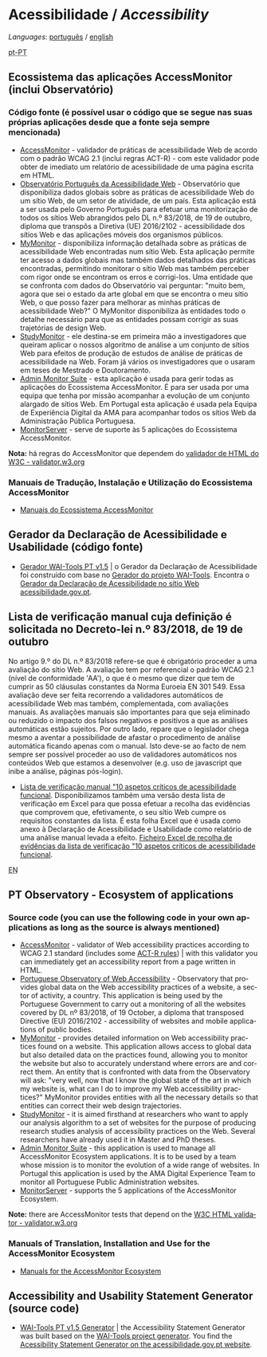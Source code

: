 # Acessibilidade / <em lang="en">Accessibility</em>

<em lang="en">Languages</em>: [português](#pt-PT) / [english](#en)

<abbr title="Português de Portugal" lang="pt-PT" id="pt-PT">pt-PT</abbr>

## Ecossistema das aplicações AccessMonitor (inclui Observatório)

### Código fonte (é possível usar o código que se segue nas suas próprias aplicações desde que a fonte seja sempre mencionada)

- [AccessMonitor](https://github.com/amagovpt/access-monitor-plus) - validador de práticas de acessibilidade Web de acordo com o padrão WCAG 2.1 (inclui regras ACT-R) - com este validador pode obter de imediato um relatório de acessibilidade de uma página escrita em HTML.
- [Observatório Português da Acessibilidade Web](https://github.com/amagovpt/observatory) - Observatório que disponibiliza dados globais sobre as práticas de acessibilidade Web do um sítio Web, de um setor de atividade, de um país. Esta aplicação está a ser usada pelo Governo Português para efetuar uma monitorização de todos os sítios Web abrangidos pelo DL n.º 83/2018, de 19 de outubro, diploma que transpôs a Diretiva (UE) 2016/2102 - acessibilidade dos sítios Web e das aplicações móveis dos organismos públicos. 
- [MyMonitor](https://github.com/amagovpt/my-monitor) - disponibiliza informação detalhada sobre as práticas de acessibilidade Web encontradas num sítio Web. Esta aplicação permite ter acesso a dados globais mas também dados detalhados das práticas encontradas, permitindo monitorar o sítio Web mas também perceber com rigor onde se encontram os erros e corrigi-los. Uma entidade que se confronta com dados do Observatório vai perguntar: "muito bem, agora que sei o estado da arte global em que se encontra o meu sítio Web, o que posso fazer para melhorar as minhas práticas de acessibilidade Web?" O MyMonitor disponibiliza às entidades todo o detalhe necessário para que as entidades possam corrigir as suas trajetórias de design Web.
- [StudyMonitor](https://github.com/amagovpt/study-monitor) - ele destina-se em primeira mão a investigadores que queiram aplicar o nossos algoritmo de análise a um conjunto de sítios Web para efeitos de produção de estudos de análise de práticas de acessibilidade na Web. Foram já vários os investigadores que o usaram em teses de Mestrado e Doutoramento.
- [Admin Monitor Suite](https://github.com/amagovpt/admin-monitor-suite) - esta aplicação é usada para gerir todas as aplicações do Ecossistema AccessMonitor. É para ser usada por uma equipa que tenha por missão acompanhar a evolução de um conjunto alargado de sítios Web. Em Portugal esta aplicação é usada pela Equipa de Experiência Digital da AMA para acompanhar todos os sítios Web da Administração Pública Portuguesa.
- [MonitorServer](https://github.com/amagovpt/monitor-server) - serve de suporte às 5 aplicações do Ecossistema AccessMonitor.

**Nota:** há regras do AccessMonitor que dependem do [validador de HTML do W3C - validator.w3.org](https://validator.w3.org)

### Manuais de Tradução, Instalação e Utilização do Ecossistema AccessMonitor

- [Manuais do Ecossistema AccessMonitor](https://github.com/amagovpt/monitor-manuals)

## Gerador da Declaração de Acessibilidade e Usabilidade (código fonte)

- [Gerador WAI-Tools PT v1.5](https://www.github.com/amagovpt/gerador/) | o Gerador da Declaração de Acessibilidade foi construído com base no [Gerador do projeto WAI-Tools](https://www.w3.org/WAI/planning/statements/). Encontra o [Gerador da Declaração de Acessibilidade no sítio Web acessibilidade.gov.pt](https://www.acessibilidade.gov.pt/gerador/).

## Lista de verificação manual cuja definição é solicitada no Decreto-lei n.º 83/2018, de 19 de outubro

No artigo 9.º do DL n.º 83/2018 refere-se que é obrigatório proceder a uma avaliação do sítio Web. A avaliação tem por referencial o padrão WCAG 2.1 (nível de conformidade 'AA'), o que é o mesmo que dizer que tem de cumprir as 50 cláusulas constantes da Norma Euroeia EN 301 549. Essa avaliação deve ser feita recorrendo a validadores automáticos de acessibilidade Web mas também, complementada, com avaliações manuais. As avaliações manuais são importantes para que seja eliminado ou reduzido o impacto dos falsos negativos e positivos a que as análises automáticas estão sujeitos. Por outro lado, repare que o legislador chega mesmo a aventar a possibilidade de afastar o procedimento de análise automática ficando apenas com o manual. Isto deve-se ao facto de nem sempre ser possível proceder ao uso de validadores automáticos nos conteúdos Web que estamos a desenvolver (e.g. uso de javascript que inibe a análise, páginas pós-login).

- [Lista de verificação manual "10 aspetos críticos de acessibilidade funcional](https://amagovpt.github.io/kit-selo/checklists/checklist-10aspetos.html). Disponibilizamos também uma versão desta lista de verificação em Excel para que possa efetuar a recolha das evidências que comprovem que, efetivamente, o seu sítio Web cumpre os requisitos constantes da lista. É esta folha Excel que é usada como anexo à Declaração de Acessibilidade e Usabilidade como relatório de uma análise manual levada a efeito. [Ficheiro Excel de recolha de evidências da lista de verificação "10 aspetos críticos de acessibilidade funcional](https://amagovpt.github.io/kit-selo/checklists/sintese-10aspetos.xlsx).

<abbr id="en" title="English" lang="en">EN</abbr>

<div lang="en">

## PT Observatory - Ecosystem of applications

### Source code (you can use the following code in your own applications as long as the source is always mentioned)

- [AccessMonitor](https://github.com/amagovpt/access-monitor-plus) - validator of Web accessibility practices according to WCAG 2.1 standard (includes some [ACT-R rules](https://act-rules.github.io/pages/about)) | with this validator you can immediately get an accessibility report from a page written in HTML.
- [Portuguese Observatory of Web Accessibility](https://github.com/amagovpt/observatory) - Observatory that provides global data on the Web accessibility practices of a website, a sector of activity, a country. This application is being used by the Portuguese Government to carry out a monitoring of all the websites covered by DL nº 83/2018, of 19 October, a diploma that transposed Directive (EU) 2016/2102 - accessibility of websites and mobile applications of public bodies. 
- [MyMonitor](https://github.com/amagovpt/my-monitor) - provides detailed information on Web accessibility practices found on a website. This application allows access to global data but also detailed data on the practices found, allowing you to monitor the website but also to accurately understand where errors are and correct them. An entity that is confronted with data from the Observatory will ask: "very well, now that I know the global state of the art in which my website is, what can I do to improve my Web accessibility practices?" MyMonitor provides entities with all the necessary details so that entities can correct their web design trajectories.
- [StudyMonitor](https://github.com/amagovpt/study-monitor) - it is aimed firsthand at researchers who want to apply our analysis algorithm to a set of websites for the purpose of producing research studies analysis of accessibility practices on the Web. Several researchers have already used it in Master and PhD theses.
- [Admin Monitor Suite](https://github.com/amagovpt/admin-monitor-suite) - this application is used to manage all AccessMonitor Ecosystem applications. It is to be used by a team whose mission is to monitor the evolution of a wide range of websites. In Portugal this application is used by the AMA Digital Experience Team to monitor all Portuguese Public Administration websites.
- [MonitorServer](https://github.com/amagovpt/monitor-server) - supports the 5 applications of the AccessMonitor Ecosystem.

**Note:** there are AccessMonitor tests that depend on the [W3C HTML validator - validator.w3.org](https://validator.w3.org)

### Manuals of Translation, Installation and Use for the AccessMonitor Ecosystem

- [Manuals for the AccessMonitor Ecosystem](https://github.com/amagovpt/monitor-manuals)

## Accessibility and Usability Statement Generator (source code)

- [WAI-Tools PT v1.5 Generator](https://www.github.com/amagovpt/gerador/) | the Accessibility Statement Generator was built based on the [WAI-Tools project generator](https://www.w3.org/WAI/planning/statements/). You find the [Acessibility Statement Generator on the acessibilidade.gov.pt website](https://www.acessibilidade.gov.pt/gerador/).

</div>
